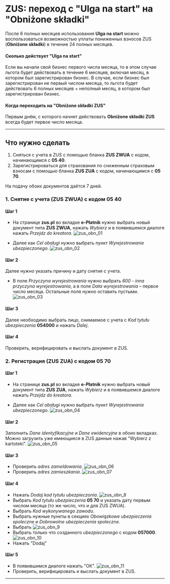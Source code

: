 # ZUS: переход с "Ulga na start" на "Obniżone składki"

После 6 полных месяцев использования **Ulga na start** можно воспользоваться возможностью уплаты пониженных взносов ZUS
(**Obniżone składki**) в течение 24 полных месяцев.

#### Сколько действует "Ulga na start"

Если вы начали свой бизнес первого числа месяца, то в этом случае льгота будет действовать в течение 6 месяцев,
включая месяц, в котором был зарегистрирован бизнес. В случае, если бизнес был зарегистрирован не первый числом месяца,
то льгота будет действовать 6 полных месяцев + неполный месяц, в котором был зарегистрирован бизнес.

#### Когда переходить на "Obniżone składki ZUS"

Первым днём, с которого начнет действовать **Obniżone składki ZUS** всегда будет первое число месяца.

***

## Что нужно сделать

1. Сняться с учета в ZUS с помощью бланка **ZUS ZWUA** с кодом, начинающимся с **05 40**.
2. Зарегистрироваться для страхования по сниженным страховым взносам с помощью бланка **ZUS ZUA** с кодом, начинающимся
с **05 70**.

На подачу обоих документов даётся 7 дней.

### 1. Снятие с учета (ZUS ZWUA) с кодом 05 40

#### Шаг 1

- На странице **zus.pl** во вкладке **e-Płatnik** нужно выбрать новый документ типа **ZUS ZWUA**, нажать *Wybierz* и в
появившемся диалоге нажать *Przejdz do kreatora*.
![zus_obn_01][1]

- Далее как *Cel obsługi* нужно выбрать пункт *Wyrejestrowanie ubezpieczonego*.
![zus_obn_02][2]

#### Шаг 2
Далее нужно указать причину и дату снятия с учета.

- В поле *Przyczyna wyrejestrowania* нужно выбрать *600 - inna przyczyna wyrejestrowania*,
а в поле *Data wyrejestrowania* – первое число месяца. Остальные поля нужно оставить пустыми.
![zus_obn_03][3]

#### Шаг 3

Далее необходимо выбрать лицо, снимаемое с учета с *Kod tytułu ubezpieczenia* **054000** и нажать *Dalej*.

#### Шаг 4

Проверить, верифицировать и выслать документ в ZUS.

### 2. Регистрация (ZUS ZUA) с кодом 05 70

#### Шаг 1

- На странице **zus.pl** во вкладке **e-Płatnik** нужно выбрать новый документ типа **ZUS ZUA**, нажать *Wybierz* и в
появившемся диалоге нажать *Przejdz do kreatora*.

- Далее как *Cel obsługi* нужно выбрать пункт *Wyrejestrowanie ubezpieczonego*.
![zus_obn_04][4]

#### Шаг 2

Заполнить *Dane identyfikacyjne* и *Dane ewidencyjne* в обоих вкладках. Можно загрузить уже имеющиеся в ZUS данные нажав
"Wybierz z kartoteki".
![zus_obn_05][5]

#### Шаг 3

- Проверить *adres zameldowania*.
![zus_obn_06][6]
- Проверить *adres zamieszkania*.
![zus_obn_07][7]

#### Шаг 4

- Нажать *Dodaj kod tytułu ubezpieczonia*.
![zus_obn_8][8]
- Выбрать *Kod tytułu ubezpieczenia* **05 70** и указать дату первым числом месяца (то же число, что и для ZUS ZWUA).
- Выбрать *Kod wykonywanego zawodu*.
- Выбрать нужные пункты в секциях *Obowiązkowe ubezpieczenia spoleczne* и *Dobrowolne ubezpieczenia spoleczne*.
- Выбрать
![zus_obn_9][9]
- Выбрать только что созданного *ubezpieczonego* c кодом **057000**.
![zus_obn_10][10]
- Нажать "Dodaj"

#### Шаг 5

- В появившимся диалоге нажать "ОК".
![zus_obn_11][11]
- Проверить, верифицировать и выслать документ в ZUS.

***



[1]: images/zus_obnizone/zus_obn_01.jpeg
[2]: images/zus_obnizone/zus_obn_02.jpeg
[3]: images/zus_obnizone/zus_obn_03.jpeg
[4]: images/zus_obnizone/zus_obn_04.png
[5]: images/zus_obnizone/zus_obn_05.png
[6]: images/zus_obnizone/zus_obn_06.png
[7]: images/zus_obnizone/zus_obn_07.png
[8]: images/zus_obnizone/zus_obn_08.png
[9]: images/zus_obnizone/zus_obn_09.png
[10]: images/zus_obnizone/zus_obn_10.png
[11]: images/zus_obnizone/zus_obn_11.png
